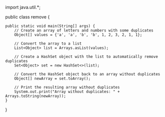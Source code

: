 import java.util.*;

public class remove {
    
    public static void main(String[] args) {
        // Create an array of letters and numbers with some duplicates
        Object[] values = {'a', 'a', 'b', 'b', 1, 2, 3, 2, 1, 1};

        // Convert the array to a list
        List<Object> list = Arrays.asList(values);

        // Create a HashSet object with the list to automatically remove duplicates
        Set<Object> set = new HashSet<>(list);

        // Convert the HashSet object back to an array without duplicates
        Object[] newArray = set.toArray();

        // Print the resulting array without duplicates
        System.out.print("Array without duplicates: " + Arrays.toString(newArray));
    }
}
